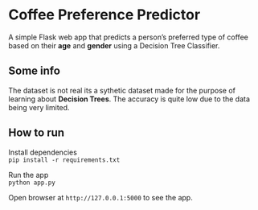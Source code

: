 # Coffee Preference Predictor

A simple Flask web app that predicts a person’s preferred type of coffee based on their **age** and **gender** using a Decision Tree Classifier.

## Some info
The dataset is not real its a sythetic dataset made for the purpose of learning about **Decision Trees**. The accuracy is quite low due to the data being very limited.

## How to run
Install dependencies <br>
`pip install -r requirements.txt`

Run the app <br>
`python app.py`

Open browser at `http://127.0.0.1:5000` to see the app.
